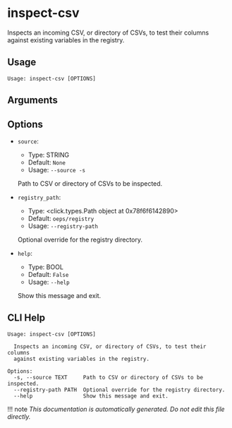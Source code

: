 
# inspect-csv

Inspects an incoming CSV, or directory of CSVs, to test their columns against existing variables in the registry.

## Usage

```
Usage: inspect-csv [OPTIONS]
```

## Arguments


## Options

* `source`:
    * Type: STRING
    * Default: `None`
    * Usage: `--source
-s`

    Path to CSV or directory of CSVs to be inspected.



* `registry_path`:
    * Type: <click.types.Path object at 0x78f6f6142890>
    * Default: `oeps/registry`
    * Usage: `--registry-path`

    Optional override for the registry directory.



* `help`:
    * Type: BOOL
    * Default: `False`
    * Usage: `--help`

    Show this message and exit.



## CLI Help

```
Usage: inspect-csv [OPTIONS]

  Inspects an incoming CSV, or directory of CSVs, to test their columns
  against existing variables in the registry.

Options:
  -s, --source TEXT     Path to CSV or directory of CSVs to be inspected.
  --registry-path PATH  Optional override for the registry directory.
  --help                Show this message and exit.
```

!!! note
    _This documentation is automatically generated. Do not edit this file directly._

